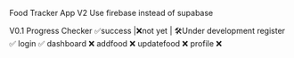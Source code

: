 Food Tracker App V2
Use firebase instead of supabase

V0.1
Progress Checker ✅success |❌not yet | 🛠️Under development
register    ✅
login       ✅
dashboard   ❌
addfood     ❌ 
updatefood  ❌
profile     ❌
